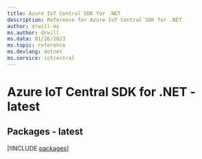 ```yaml
---
title: Azure IoT Central SDK for .NET
description: Reference for Azure IoT Central SDK for .NET
author: drwill-ms
ms.author: drwill
ms.data: 01/26/2023
ms.topic: reference
ms.devlang: dotnet
ms.service: iotcentral
---
```

# Azure IoT Central SDK for .NET - latest
## Packages - latest
[!INCLUDE [packages](iot-central-index.md)]